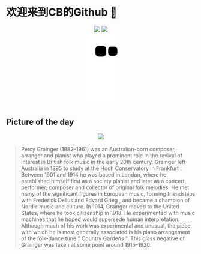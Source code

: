 
# 欢迎来到CB的Github 👋

<div align="center">
  <img height="137px" src="https://github-readme-stats.vercel.app/api?username=SuperCB&show_icons=true&theme=radical" />
  <img height="137px" src="https://github-readme-stats.vercel.app/api/top-langs/?username=SuperCB&hide_title=true&hide_border=true&layout=compact&langs_count=6&text_color=000&icon_color=fff" />
</div>


<div align="center">
    <img src="./contribution-snake/github-contribution-grid-snake.svg" />
</div>



## Picture of the day
<div align="center">
  <img width=400px src="https://upload.wikimedia.org/wikipedia/commons/thumb/8/8d/Percy_Grainger_by_Bain_News_Service.jpg/480px-Percy_Grainger_by_Bain_News_Service.jpg" />
</div>

>Percy Grainger  (1882–1961) was an Australian-born composer, arranger and pianist who played a prominent role in the revival of interest in British folk music in the early 20th century. Grainger left Australia in 1895 to study at the  Hoch Conservatory  in  Frankfurt . Between 1901 and 1914 he was based in London, where he established himself first as a society pianist and later as a concert performer, composer and collector of original folk melodies. He met many of the significant figures in European music, forming friendships with  Frederick Delius  and  Edvard Grieg , and became a champion of  Nordic  music and culture. In 1914, Grainger moved to the United States, where he took citizenship in 1918. He experimented with music machines that he hoped would supersede human interpretation. Although much of his work was experimental and unusual, the piece with which he is most generally associated is his piano arrangement of the folk-dance tune " Country Gardens ". This  glass negative  of Grainger was taken at some point around 1915–1920.


